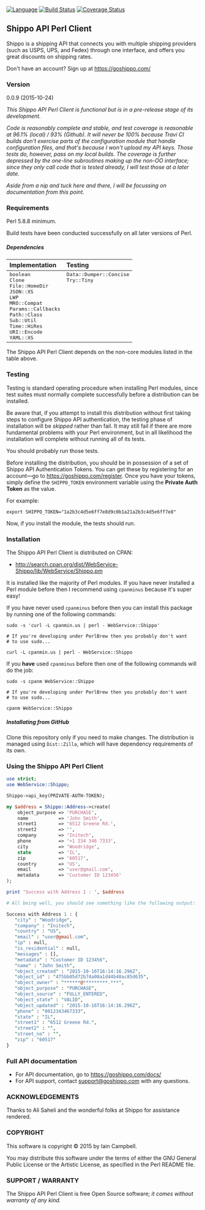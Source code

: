 [![Language](https://img.shields.io/badge/perl-v5.8%20to%205.22-blue.svg)](https://img.shields.io/badge/perl-v5.8%20to%205.22-blue.svg) [![Build Status](https://travis-ci.org/cpanic/WebService-Shippo.svg?branch=master)](https://travis-ci.org/cpanic/WebService-Shippo) [![Coverage Status](https://coveralls.io/repos/cpanic/WebService-Shippo/badge.svg?branch=master&service=github)](https://coveralls.io/github/cpanic/WebService-Shippo?branch=master)

## Shippo API Perl Client

Shippo is a shipping API that connects you with multiple shipping 
providers (such as USPS, UPS, and Fedex) through one interface, and offers you great discounts on shipping rates.

Don't have an account? Sign up at https://goshippo.com/

### Version

0.0.9 (2015-10-24)

_This Shippo API Perl Client is functional but is in a pre-release stage of its development._

_Code is reasonably complete and stable, and test coverage is reasonable at 96.1% (local) / 93% (Github). It will never be 100% because Travi CI builds don't exercise parts of the configuration module that handle configuration files, and that's because I won't upload my API keys. Those tests do, however, pass on my local builds. The coverage is further depressed by the one-line subroutines making up the non-OO interface; since they only call code that is tested already, I will test those at a later date._

_Aside from a nip and tuck here and there, I will be focussing on documentation from this point._

### Requirements

Perl 5.8.8 minimum. 

Build tests have been conducted successfully on all later versions of Perl.

##### Dependencies

<table>
<thead>
<tr>
<th align="left">Implementation</th>
<th align="left">Testing</th>
</tr>
</thead>
<tbody>
<tr>
<td valign="top">
<tt>boolean</tt><br/>
<tt>Clone</tt><br/>
<tt>File::HomeDir</tt><br/>
<tt>JSON::XS</tt><br/>
<tt>LWP</tt><br/>
<tt>MRO::Compat</tt><br/>
<tt>Params::Callbacks</tt><br/>
<tt>Path::Class</tt><br/>
<tt>Sub::Util</tt><br/>
<tt>Time::HiRes</tt><br/>
<tt>URI::Encode</tt><br/>
<tt>YAML::XS</tt><br/>
</td>
<td valign="top">
<tt>Data::Dumper::Concise</tt><br/>
<tt>Try::Tiny</tt><br/>
</td>
</tr>
</tbody>
</table>

The Shippo API Perl Client depends on the non-core modules listed in the table above.

### Testing

Testing is standard operating procedure when installing Perl modules, since
test suites must normally complete successfully before a distribution can
be installed.

Be aware that, if you attempt to install this distribution without
first taking steps to configure Shippo API authentication, the testing
phase of installation will be _skipped_ rather than fail. It may still fail
if there are more fundamental problems with your Perl environment, but in
all likelihood the installation will complete without running all of its
tests.

You should probably run those tests.

Before installing the distribution, you should be in possession of a set
of Shippo API Authentication Tokens. You can get these by registering for
an account&mdash;go to https://goshippo.com/register. Once you have your
tokens, simply define the `SHIPPO_TOKEN` environment variable using the
**Private Auth Token** as the value. 

For example:
```shell
export SHIPPO_TOKEN="1a2b3c4d5e6ff7e8d9c0b1a21a2b3c4d5e6ff7e8"
```

Now, if you install the module, the tests should run.

### Installation

The Shippo API Perl Client is distributed on CPAN:

* http://search.cpan.org/dist/WebService-Shippo/lib/WebService/Shippo.pm

It is installed like the majority of Perl modules. If you have never installed a Perl module before then I recommend using `cpanminus` because it's super easy!

If you have never used `cpanminus` before then you can install this package
by running one of the following commands:

```shell
sudo -s 'curl -L cpanmin.us | perl - WebService::Shippo'

# If you're developing under PerlBrew then you probably don't want
# to use sudo...

curl -L cpanmin.us | perl - WebService::Shippo
```

If you **have** used `cpanminus` before then one of the following commands
will do the job:

```shell
sudo -s cpanm WebService::Shippo

# If you're developing under PerlBrew then you probably don't want
# to use sudo...

cpanm WebService::Shippo
```

##### Installating from GitHub

Clone this repository only if you need to make changes. The distribution is 
managed using `Dist::Zilla`, which will have dependency requirements of
its own.

### Using the Shippo API Perl Client

```perl
use strict;
use WebService::Shippo;

Shippo->api_key(PRIVATE-AUTH-TOKEN);

my $address = Shippo::Address->create(
    object_purpose => 'PURCHASE',
    name           => 'John Smith',
    street1        => '6512 Greene Rd.',
    street2        => '',
    company        => 'Initech',
    phone          => '+1 234 346 7333',
    city           => 'Woodridge',
    state          => 'IL',
    zip            => '60517',
    country        => 'US',
    email          => 'user@gmail.com',
    metadata       => 'Customer ID 123456'
);

print 'Success with Address 1 : ', $address

# All being well, you should see something like the following output:

Success with Address 1 : {
   "city" : "Woodridge",
   "company" : "Initech",
   "country" : "US",
   "email" : "user@gmail.com",
   "ip" : null,
   "is_residential" : null,
   "messages" : [],
   "metadata" : "Customer ID 123456",
   "name" : "John Smith",
   "object_created" : "2015-10-16T16:14:16.296Z",
   "object_id" : "475bb05d72b74a08a1d44b40ac85d635",
   "object_owner" : "******@*********.***",
   "object_purpose" : "PURCHASE",
   "object_source" : "FULLY_ENTERED",
   "object_state" : "VALID",
   "object_updated" : "2015-10-16T16:14:16.296Z",
   "phone" : "0012343467333",
   "state" : "IL",
   "street1" : "6512 Greene Rd.",
   "street2" : "",
   "street_no" : "",
   "zip" : "60517"
}
```
### Full API documentation

* For API documentation, go to https://goshippo.com/docs/ 
* For API support, contact support@goshippo.com with any questions.

### ACKNOWLEDGEMENTS

Thanks to Ali Saheli and the wonderful folks at Shippo for assistance
rendered.

### COPYRIGHT

This software is copyright &copy; 2015 by Iain Campbell.

You may distribute this software under the terms of either the GNU General
Public License or the Artistic License, as specified in the Perl README
file.

### SUPPORT / WARRANTY

The Shippo API Perl Client is free Open Source software; _it comes without
warranty of any kind._

